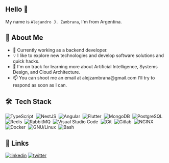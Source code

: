 ## Hello 👋
My name is `Alejandro J. Zambrana`, I'm from Argentina.


## 🚀 About Me
- 🔭 Currently working as a backend developer.
- 💡 I like to explore new technologies and develop software solutions and quick hacks.
- 🌱 I'm on track for learning more about Artificial Intelligence, Systems Design, and Cloud Architecture.
- 📫 You can shoot me an email at &#097;&#108;&#101;&#106;&#122;&#097;&#109;&#098;&#114;&#097;&#110;&#097;&#064;&#103;&#109;&#097;&#105;&#108;&#046;&#099;&#111;&#109; I'll try to respond as soon as I can.



## 🛠 &nbsp;Tech Stack


![TypeScript](https://img.shields.io/badge/-typescript-05122A?style=for-the-badge&logo=typescript)&nbsp;
![NestJS](https://img.shields.io/badge/-NestJS-05122A?style=for-the-badge&logo=NestJS&logoColor=E0234E)&nbsp;
![Angular](https://img.shields.io/badge/-Angular-05122A?style=for-the-badge&logo=Angular&logoColor=DD0031)&nbsp;
![Flutter](https://img.shields.io/badge/-Flutter-05122A?style=for-the-badge&logo=Flutter&logoColor=02569B)&nbsp;
![MongoDB](https://img.shields.io/badge/-MongoDB-05122A?style=for-the-badge&logo=MongoDB&logoColor=47A248)&nbsp;
![PostgreSQL](https://img.shields.io/badge/-PostgreSQL-05122A?style=for-the-badge&logo=PostgreSQL&logoColor=4169E1)&nbsp;
![Redis](https://img.shields.io/badge/-Redis-05122A?style=for-the-badge&logo=Redis&logoColor=DC382D)&nbsp;
![RabbitMQ](https://img.shields.io/badge/-RabbitMQ-05122A?style=for-the-badge&logo=RabbitMQ&logoColor=FF6600)&nbsp;
![Visual Studio Code](https://img.shields.io/badge/-Visual%20Studio%20Code-05122A?style=for-the-badge&logo=visual-studio-code&logoColor=007ACC)&nbsp;
![Git](https://img.shields.io/badge/-Git-05122A?style=for-the-badge&logo=git)&nbsp;
![Gitlab](https://img.shields.io/badge/-Gitlab-05122A?style=for-the-badge&logo=gitlab)&nbsp;
![NGINX](https://img.shields.io/badge/-nginx-05122A?style=for-the-badge&logo=nginx&logoColor=009639)&nbsp;
![Docker](https://img.shields.io/badge/-docker-05122A?style=for-the-badge&logo=docker)&nbsp;
![GNU/Linux](https://img.shields.io/badge/-GNU/Linux-05122A?style=for-the-badge&logo=Linux)&nbsp;
![Bash](https://img.shields.io/badge/-Bash-05122A?style=for-the-badge&logo=GNUBash&logoColor=ffffff)&nbsp;

## 🔗 Links
[![linkedin](https://img.shields.io/badge/linkedin-0A66C2?style=for-the-badge&logo=linkedin&logoColor=white)](https://www.linkedin.com/in/zambrana-alejandro)
[![twitter](https://img.shields.io/badge/twitter-1DA1F2?style=for-the-badge&logo=twitter&logoColor=white)](https://twitter.com/AlexInverse_)
